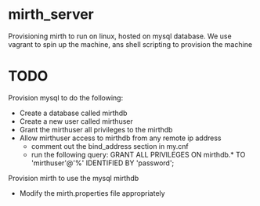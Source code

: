 # mirth_server
Provisioning mirth to run on linux, hosted on mysql database. We use vagrant to spin up the machine, ans shell scripting to provision the machine

# TODO
Provision mysql to do the following:
  - Create a database called mirthdb
  - Create a new user called mirthuser
  - Grant the mirthuser all privileges to the mirthdb
  - Allow mirthuser access to mirthdb from any remote ip address
    - comment out the bind_address section in my.cnf
    - run the following query:
      GRANT ALL PRIVILEGES ON mirthdb.* TO 'mirthuser'@'%' IDENTIFIED BY 'password';

Provision mirth to use the mysql mirthdb
  - Modify the mirth.properties file appropriately
